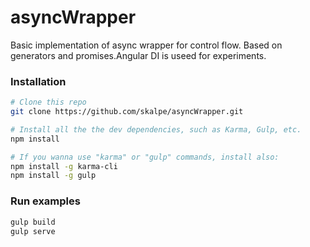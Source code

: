 # asyncWrapper
Basic implementation of async wrapper for control flow. Based on generators and promises.Angular DI is useed for experiments.
### Installation
```bash
# Clone this repo
git clone https://github.com/skalpe/asyncWrapper.git

# Install all the the dev dependencies, such as Karma, Gulp, etc.
npm install

# If you wanna use "karma" or "gulp" commands, install also:
npm install -g karma-cli
npm install -g gulp
```

### Run examples
```bash
gulp build
gulp serve
```

